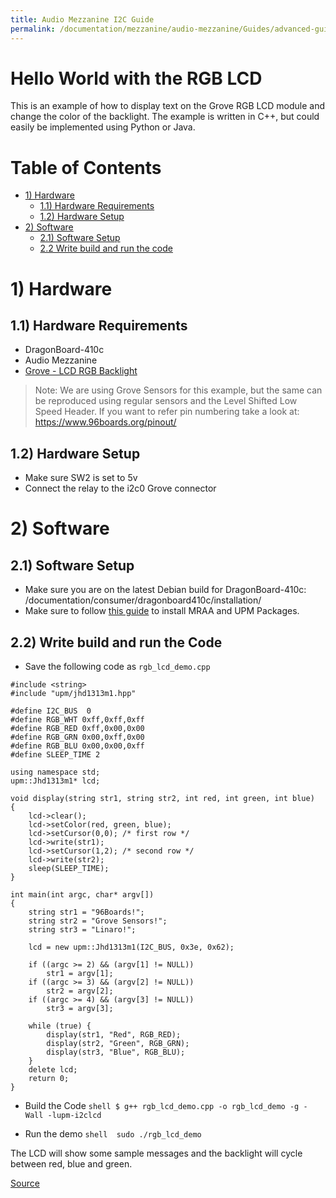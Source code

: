 ```yaml
---
title: Audio Mezzanine I2C Guide
permalink: /documentation/mezzanine/audio-mezzanine/Guides/advanced-guides/i2c-guide/
---
```


# Hello World with the RGB LCD
This is an example of how to display text on the Grove RGB LCD module and change the color of the backlight. The example is written in C++, but could easily be implemented using Python or Java.

# Table of Contents
- [1) Hardware](#1-hardware)
  - [1.1) Hardware Requirements](#11-hardware-requirements)
  - [1.2) Hardware Setup](#12-hardware-setup)
- [2) Software](#2-software)
  - [2.1) Software Setup](#21-software-setup)
  - [2.2 Write build and run the code](#22-write-build-and-run-the-code)

# 1) Hardware

## 1.1) Hardware Requirements
- DragonBoard-410c
- Audio Mezzanine
- [Grove - LCD RGB Backlight](http://wiki.seeed.cc/Grove-LCD_RGB_Backlight/)

> Note: We are using Grove Sensors for this example, but the same can be reproduced using regular sensors and the Level Shifted Low Speed Header.  If you want to refer pin numbering take a look at: https://www.96boards.org/pinout/

## 1.2) Hardware Setup
- Make sure SW2 is set to 5v
- Connect the relay to the i2c0 Grove connector

# 2) Software

## 2.1) Software Setup
- Make sure you are on the latest Debian build for DragonBoard-410c: /documentation/consumer/dragonboard410c/installation/
- Make sure to follow [this guide](https://www.96boards.org/blog/install-96boardgpio-libsoc-libmraa-new-image/) to install MRAA and UPM Packages.

## 2.2) Write build and run the Code
- Save the following code as ```rgb_lcd_demo.cpp```

```shell
#include <string>
#include "upm/jhd1313m1.hpp"

#define I2C_BUS  0
#define RGB_WHT 0xff,0xff,0xff
#define RGB_RED 0xff,0x00,0x00
#define RGB_GRN 0x00,0xff,0x00
#define RGB_BLU 0x00,0x00,0xff
#define SLEEP_TIME 2

using namespace std;
upm::Jhd1313m1* lcd;

void display(string str1, string str2, int red, int green, int blue)
{
	lcd->clear();
	lcd->setColor(red, green, blue);
	lcd->setCursor(0,0); /* first row */
	lcd->write(str1);
	lcd->setCursor(1,2); /* second row */
	lcd->write(str2);
	sleep(SLEEP_TIME);
}

int main(int argc, char* argv[])
{
	string str1 = "96Boards!";
	string str2 = "Grove Sensors!";
	string str3 = "Linaro!";

	lcd = new upm::Jhd1313m1(I2C_BUS, 0x3e, 0x62);

	if ((argc >= 2) && (argv[1] != NULL))
		str1 = argv[1];
	if ((argc >= 3) && (argv[2] != NULL))
		str2 = argv[2];
	if ((argc >= 4) && (argv[3] != NULL))
		str3 = argv[3];

	while (true) {
		display(str1, "Red", RGB_RED);
		display(str2, "Green", RGB_GRN);
		display(str3, "Blue", RGB_BLU);
	}
	delete lcd;
	return 0;
}
```
- Build the Code
```shell $ g++ rgb_lcd_demo.cpp -o rgb_lcd_demo -g -Wall -lupm-i2clcd```

- Run the demo
```shell  sudo ./rgb_lcd_demo```

The LCD will show some sample messages and the backlight will cycle between red, blue and green.

[Source](https://github.com/96boards/documentation/tree/master/mezzanine/sensors-mezzanine#example-project---hello-world-with-the-rgb-lcd)
